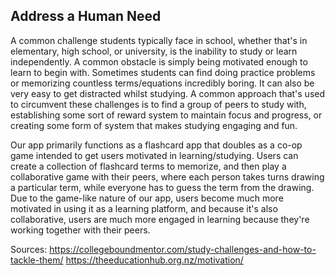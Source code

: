 ## Address a Human Need
A common challenge students typically face in school, whether that's in elementary, high school, or university, is the inability to study or learn independently. A common obstacle is simply being motivated enough to learn to begin with. Sometimes students can find doing practice problems or memorizing countless terms/equations incredibly boring. It can also be very easy to get distracted whilst studying. A common approach that's used to circumvent these challenges is to find a group of peers to study with, establishing some sort of reward system to maintain focus and progress, or creating some form of system that makes studying engaging and fun. 

Our app primarily functions as a flashcard app that doubles as a co-op game intended to get users motivated in learning/studying. Users can create a collection of flashcard terms to memorize, and then play a collaborative game with their peers, where each person takes turns drawing a particular term, while everyone has to guess the term from the drawing. 
Due to the game-like nature of our app, users become much more motivated in using it as a learning platform, and because it's also collaborative, users are much more engaged in learning because they're working together with their peers. 

Sources:
https://collegeboundmentor.com/study-challenges-and-how-to-tackle-them/
https://theeducationhub.org.nz/motivation/